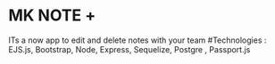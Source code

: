 # MK NOTE + 
ITs a now app to edit and delete notes with your team 
#Technologies : EJS.js, Bootstrap, Node, Express, Sequelize, Postgre , Passport.js
